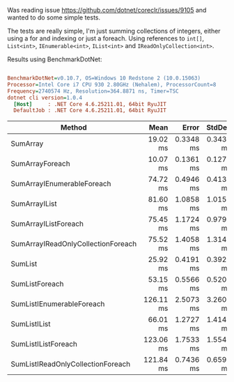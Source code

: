 Was reading issue https://github.com/dotnet/coreclr/issues/9105 and wanted to do some simple tests.

The tests are really simple, I'm just summing collections of integers, either using a for and indexing or just a foreach. Using references to `int[]`, `List<int>`, `IEnumerable<int>`, `IList<int>` and `IReadOnlyCollection<int>`.

Results using BenchmarkDotNet:

``` ini

BenchmarkDotNet=v0.10.7, OS=Windows 10 Redstone 2 (10.0.15063)
Processor=Intel Core i7 CPU 930 2.80GHz (Nehalem), ProcessorCount=8
Frequency=2740574 Hz, Resolution=364.8871 ns, Timer=TSC
dotnet cli version=1.0.4
  [Host]     : .NET Core 4.6.25211.01, 64bit RyuJIT
  DefaultJob : .NET Core 4.6.25211.01, 64bit RyuJIT


```
 |                             Method |      Mean |     Error |    StdDev |
 |----------------------------------- |----------:|----------:|----------:|
 |                           SumArray |  19.02 ms | 0.3348 ms | 0.3438 ms |
 |                    SumArrayForeach |  10.07 ms | 0.1361 ms | 0.1273 ms |
 |         SumArrayIEnumerableForeach |  74.72 ms | 0.4946 ms | 0.4130 ms |
 |                      SumArrayIList |  81.60 ms | 1.0858 ms | 1.0156 ms |
 |               SumArrayIListForeach |  75.45 ms | 1.1724 ms | 0.9790 ms |
 | SumArrayIReadOnlyCollectionForeach |  75.52 ms | 1.4058 ms | 1.3149 ms |
 |                            SumList |  25.92 ms | 0.4191 ms | 0.3920 ms |
 |                     SumListForeach |  53.15 ms | 0.5566 ms | 0.5206 ms |
 |          SumListIEnumerableForeach | 126.11 ms | 2.5073 ms | 3.2601 ms |
 |                       SumListIList |  66.01 ms | 1.2727 ms | 1.4147 ms |
 |                SumListIListForeach | 123.06 ms | 1.7533 ms | 1.5543 ms |
 |  SumListIReadOnlyCollectionForeach | 121.84 ms | 0.7436 ms | 0.6591 ms |
